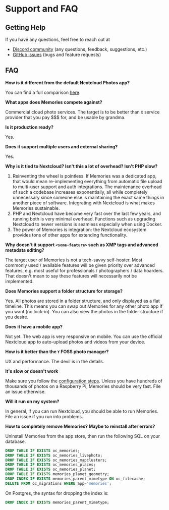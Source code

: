 # Support and FAQ

## Getting Help

If you have any questions, feel free to reach out at

- [Discord community](https://discord.gg/7Dr9f9vNjJ) (any questions, feedback, suggestions, etc.)
- [GitHub issues](https://github.com/pulsejet/memories/issues) (bugs and feature requests)

## FAQ

**How is it different from the default Nextcloud Photos app?**

You can find a full comparison [here](../memories-vs-photos).

**What apps does Memories compete against?**

Commercial cloud photo services. The target is to be better than `X` service provider that you pay $$$ for, and be usable by grandma.

**Is it production ready?**

Yes.

**Does it support multiple users and external sharing?**

Yes.

**Why is it tied to Nextcloud? Isn't this a lot of overhead? Isn't PHP slow?**

1.  Reinventing the wheel is pointless. If Memories was a dedicated app, that would mean re-implementing everything from automatic file upload to multi-user support and auth integrations. The maintenance overhead of such a codebase increases exponentially, all while completely unnecessary since someone else is maintaining the exact same things in another piece of software. Integrating with Nextcloud is what makes Memories sustainable.
1.  PHP and Nextcloud have become very fast over the last few years, and running both is very minimal overhead. Functions such as upgrading Nextcloud
    to newer versions is seamless especially when using Docker.
1.  The power of Memories is integration: the Nextcloud ecosystem provides tons of other apps for extending functionality.

**Why doesn't it support `<some-feature>` such as XMP tags and advanced metadata editing?**

The target user of Memories is not a tech-savvy self-hoster. Most commonly used / available features will be given priority over advanced features, e.g. most useful for professionals / photographers / data hoarders. That doesn't mean to say these features will necessarily not be implemented.

**Does Memories support a folder structure for storage?**

Yes. All photos are stored in a folder structure, and only displayed as a flat timeline. This means you can swap out Memories for any other photo app if you want (no lock-in). You can also view the photos in the folder structure if you desire.

**Does it have a mobile app?**

Not yet. The web app is very responsive on mobile. You can use the official Nextcloud app to auto-upload photos and videos from your device.

**How is it better than the `Y` FOSS photo manager?**

UX and performance. The devil is in the details.

**It's slow or doesn't work**

Make sure you follow the [configuration steps](../config). Unless you have hundreds of thousands of photos on a Raspberry Pi, Memories should be very fast. File an issue otherwise.

**Will it run on my system?**

In general, if you can run Nextcloud, you should be able to run Memories. File an issue if you run into problems.

**How to completely remove Memories? Maybe to reinstall after errors?**

Uninstall Memories from the app store, then run the following SQL on your database.

```sql
DROP TABLE IF EXISTS oc_memories;
DROP TABLE IF EXISTS oc_memories_livephoto;
DROP TABLE IF EXISTS oc_memories_mapclusters;
DROP TABLE IF EXISTS oc_memories_places;
DROP TABLE IF EXISTS oc_memories_planet;
DROP TABLE IF EXISTS memories_planet_geometry;
DROP INDEX IF EXISTS memories_parent_mimetype ON oc_filecache;
DELETE FROM oc_migrations WHERE app='memories';
```

On Postgres, the syntax for dropping the index is:

```sql
DROP INDEX IF EXISTS memories_parent_mimetype;
```
